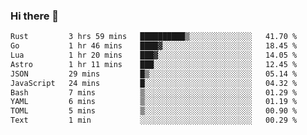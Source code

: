 ### Hi there 👋
<!--START_SECTION:waka-->

```txt
Rust         3 hrs 59 mins   ██████████▒░░░░░░░░░░░░░░   41.70 %
Go           1 hr 46 mins    ████▓░░░░░░░░░░░░░░░░░░░░   18.45 %
Lua          1 hr 20 mins    ███▓░░░░░░░░░░░░░░░░░░░░░   14.05 %
Astro        1 hr 11 mins    ███░░░░░░░░░░░░░░░░░░░░░░   12.45 %
JSON         29 mins         █▒░░░░░░░░░░░░░░░░░░░░░░░   05.14 %
JavaScript   24 mins         █░░░░░░░░░░░░░░░░░░░░░░░░   04.32 %
Bash         7 mins          ▒░░░░░░░░░░░░░░░░░░░░░░░░   01.29 %
YAML         6 mins          ▒░░░░░░░░░░░░░░░░░░░░░░░░   01.19 %
TOML         5 mins          ▒░░░░░░░░░░░░░░░░░░░░░░░░   00.90 %
Text         1 min           ░░░░░░░░░░░░░░░░░░░░░░░░░   00.29 %
```

<!--END_SECTION:waka-->

<!--
**YoganshSharma/YoganshSharma** is a ✨ _special_ ✨ repository because its `README.md` (this file) appears on your GitHub profile.

Here are some ideas to get you started:

- 🔭 I’m currently working on ...
- 🌱 I’m currently learning ...
- 👯 I’m looking to collaborate on ...
- 🤔 I’m looking for help with ...
- 💬 Ask me about ...
- 📫 How to reach me: ...
- 😄 Pronouns: ...
- ⚡ Fun fact: ...
-->
